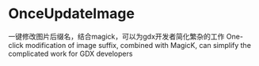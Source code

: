 # OnceUpdateImage
一键修改图片后缀名，结合magick，可以为gdx开发者简化繁杂的工作    One-click modification of image suffix, combined with MagicK, can simplify the complicated work for GDX developers 
